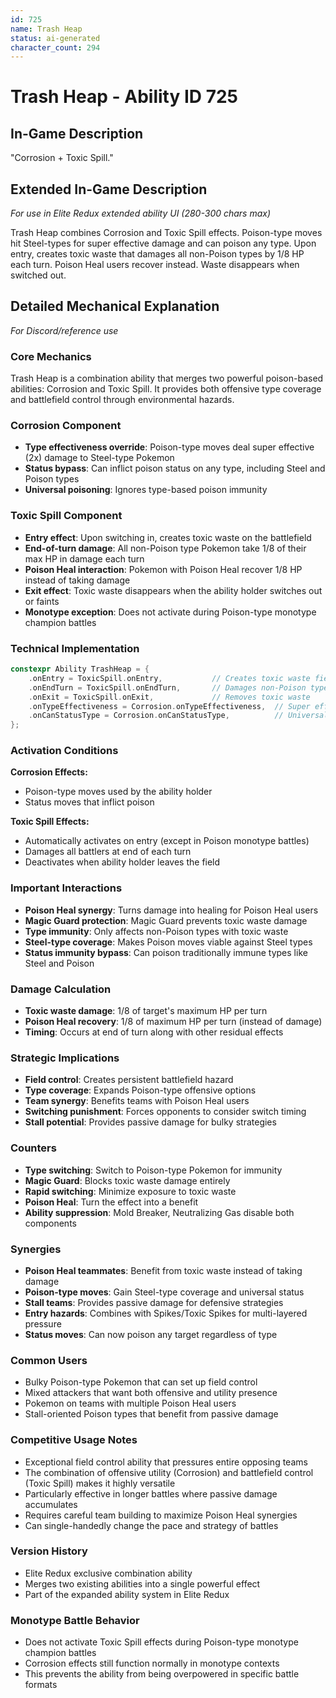```yaml
---
id: 725
name: Trash Heap
status: ai-generated
character_count: 294
---
```


# Trash Heap - Ability ID 725

## In-Game Description
"Corrosion + Toxic Spill."

## Extended In-Game Description
*For use in Elite Redux extended ability UI (280-300 chars max)*

Trash Heap combines Corrosion and Toxic Spill effects. Poison-type moves hit Steel-types for super effective damage and can poison any type. Upon entry, creates toxic waste that damages all non-Poison types by 1/8 HP each turn. Poison Heal users recover instead. Waste disappears when switched out.

## Detailed Mechanical Explanation
*For Discord/reference use*

### Core Mechanics
Trash Heap is a combination ability that merges two powerful poison-based abilities: Corrosion and Toxic Spill. It provides both offensive type coverage and battlefield control through environmental hazards.

### Corrosion Component
- **Type effectiveness override**: Poison-type moves deal super effective (2x) damage to Steel-type Pokemon
- **Status bypass**: Can inflict poison status on any type, including Steel and Poison types
- **Universal poisoning**: Ignores type-based poison immunity

### Toxic Spill Component
- **Entry effect**: Upon switching in, creates toxic waste on the battlefield
- **End-of-turn damage**: All non-Poison type Pokemon take 1/8 of their max HP in damage each turn
- **Poison Heal interaction**: Pokemon with Poison Heal recover 1/8 HP instead of taking damage
- **Exit effect**: Toxic waste disappears when the ability holder switches out or faints
- **Monotype exception**: Does not activate during Poison-type monotype champion battles

### Technical Implementation
```c
constexpr Ability TrashHeap = {
    .onEntry = ToxicSpill.onEntry,           // Creates toxic waste field
    .onEndTurn = ToxicSpill.onEndTurn,       // Damages non-Poison types
    .onExit = ToxicSpill.onExit,             // Removes toxic waste
    .onTypeEffectiveness = Corrosion.onTypeEffectiveness,  // Super effective vs Steel
    .onCanStatusType = Corrosion.onCanStatusType,          // Universal poison status
};
```

### Activation Conditions
**Corrosion Effects:**
- Poison-type moves used by the ability holder
- Status moves that inflict poison

**Toxic Spill Effects:**
- Automatically activates on entry (except in Poison monotype battles)
- Damages all battlers at end of each turn
- Deactivates when ability holder leaves the field

### Important Interactions
- **Poison Heal synergy**: Turns damage into healing for Poison Heal users
- **Magic Guard protection**: Magic Guard prevents toxic waste damage
- **Type immunity**: Only affects non-Poison types with toxic waste
- **Steel-type coverage**: Makes Poison moves viable against Steel types
- **Status immunity bypass**: Can poison traditionally immune types like Steel and Poison

### Damage Calculation
- **Toxic waste damage**: 1/8 of target's maximum HP per turn
- **Poison Heal recovery**: 1/8 of maximum HP per turn (instead of damage)
- **Timing**: Occurs at end of turn along with other residual effects

### Strategic Implications
- **Field control**: Creates persistent battlefield hazard
- **Type coverage**: Expands Poison-type offensive options
- **Team synergy**: Benefits teams with Poison Heal users
- **Switching punishment**: Forces opponents to consider switch timing
- **Stall potential**: Provides passive damage for bulky strategies

### Counters
- **Type switching**: Switch to Poison-type Pokemon for immunity
- **Magic Guard**: Blocks toxic waste damage entirely
- **Rapid switching**: Minimize exposure to toxic waste
- **Poison Heal**: Turn the effect into a benefit
- **Ability suppression**: Mold Breaker, Neutralizing Gas disable both components

### Synergies
- **Poison Heal teammates**: Benefit from toxic waste instead of taking damage
- **Poison-type moves**: Gain Steel-type coverage and universal status
- **Stall teams**: Provides passive damage for defensive strategies
- **Entry hazards**: Combines with Spikes/Toxic Spikes for multi-layered pressure
- **Status moves**: Can now poison any target regardless of type

### Common Users
- Bulky Poison-type Pokemon that can set up field control
- Mixed attackers that want both offensive and utility presence
- Pokemon on teams with multiple Poison Heal users
- Stall-oriented Poison types that benefit from passive damage

### Competitive Usage Notes
- Exceptional field control ability that pressures entire opposing teams
- The combination of offensive utility (Corrosion) and battlefield control (Toxic Spill) makes it highly versatile
- Particularly effective in longer battles where passive damage accumulates
- Requires careful team building to maximize Poison Heal synergies
- Can single-handedly change the pace and strategy of battles

### Version History
- Elite Redux exclusive combination ability
- Merges two existing abilities into a single powerful effect
- Part of the expanded ability system in Elite Redux

### Monotype Battle Behavior
- Does not activate Toxic Spill effects during Poison-type monotype champion battles
- Corrosion effects still function normally in monotype contexts
- This prevents the ability from being overpowered in specific battle formats
